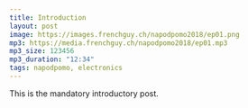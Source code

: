 ```yaml
---
title: Introduction
layout: post
image: https://images.frenchguy.ch/napodpomo2018/ep01.png
mp3: https://media.frenchguy.ch/napodpomo2018/ep01.mp3
mp3_size: 123456
mp3_duration: "12:34"
tags: napodpomo, electronics
---
```

This is the mandatory introductory post.